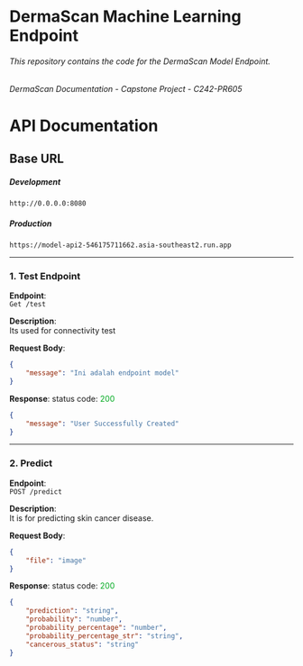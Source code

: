# DermaScan Machine Learning Endpoint

###### This repository contains the code for the DermaScan Model Endpoint.

###### DermaScan Documentation - Capstone Project - C242-PR605

# **API Documentation**

## **Base URL**

##### Development

```
http://0.0.0.0:8080
```

##### Production

```
https://model-api2-546175711662.asia-southeast2.run.app
```

---

### **1. Test Endpoint**

**Endpoint**:  
`Get /test`

**Description**:  
Its used for connectivity test

**Request Body**:

```json
{
    "message": "Ini adalah endpoint model"
}
```

**Response**:
status code: <span style="color:#03ab22;">200</span>

```json
{
    "message": "User Successfully Created"
}
```

---

### **2. Predict**

**Endpoint**:  
`POST /predict`

**Description**:  
It is for predicting skin cancer disease.

**Request Body**:

```json
{
    "file": "image"
}
```

**Response**:
status code: <span style="color:#03ab22;">200</span>

```json
{
    "prediction": "string",
    "probability": "number",
    "probability_percentage": "number",
    "probability_percentage_str": "string",
    "cancerous_status": "string"
}
```

